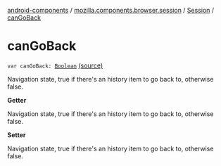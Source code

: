 [android-components](../../index.md) / [mozilla.components.browser.session](../index.md) / [Session](index.md) / [canGoBack](./can-go-back.md)

# canGoBack

`var canGoBack: `[`Boolean`](https://kotlinlang.org/api/latest/jvm/stdlib/kotlin/-boolean/index.html) [(source)](https://github.com/mozilla-mobile/android-components/blob/master/components/browser/session/src/main/java/mozilla/components/browser/session/Session.kt#L175)

Navigation state, true if there's an history item to go back to, otherwise false.

**Getter**

Navigation state, true if there's an history item to go back to, otherwise false.

**Setter**

Navigation state, true if there's an history item to go back to, otherwise false.

